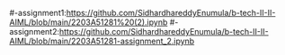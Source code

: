 #-assignment1:https://github.com/SidhardhareddyEnumula/b-tech-II-II-AIML/blob/main/2203A51281%20(2).ipynb
#-assignment2:https://github.com/SidhardhareddyEnumula/b-tech-II-II-AIML/blob/main/2203A51281-assignment_2.ipynb
